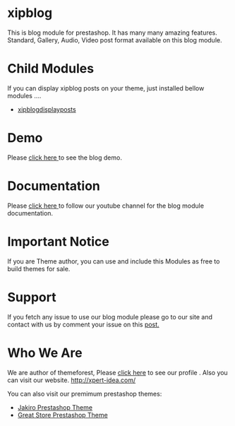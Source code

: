 # xipblog
This is blog module for prestashop. It has many many amazing features. Standard, Gallery, Audio, Video post format available on this blog module. 

# Child Modules

If you can display xipblog posts on your theme, just installed bellow modules ....

* <a target="_blank" href="https://github.com/xpert-idea/xipblogdisplayposts">xipblogdisplayposts</a>

# Demo
Please <a href="http://xpert-idea.com/prestashop/jakiro/demo/nine/en/">click here </a> to see the blog demo.

# Documentation
Please <a href="https://www.youtube.com/channel/UC0TS71jcnQ7pJJMTqluBI3Q">click here </a> to follow our youtube channel for the blog module documentation.

# Important Notice
If you are Theme author, you can use and include this Modules as free to build themes for sale.

# Support
If you fetch any issue to use our blog module please go to our site and contact with us by comment your issue on this <a href="http://xpert-idea.com/2016/10/15/powerfull-prestashop-blog-module-is-free-from-now/">post.</a>

# Who We Are

We are author of themeforest, Please <a href="https://themeforest.net/user/xpert-idea/portfolio?ref=xpert-idea">click here</a> to see our profile . Also you can visit our website. http://xpert-idea.com/

You can also visit our premimum prestashop themes:
* <a href="https://themeforest.net/item/jakiro-fashion-shop-prestashop-theme/14100073?ref=xpert-idea">Jakiro Prestashop Theme </a>
* <a href="https://themeforest.net/item/great-store-ecommerce-prestashop-theme/18303739?ref=xpert-idea">Great Store Prestashop Theme</a>
